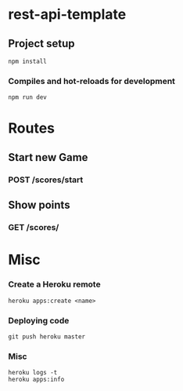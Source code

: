 # rest-api-template

## Project setup
```
npm install
```

### Compiles and hot-reloads for development
```
npm run dev
```

# Routes

## Start new Game
### POST /scores/start

## Show points
### GET /scores/

# Misc

### Create a Heroku remote
```
heroku apps:create <name>
```

### Deploying code
```
git push heroku master
```

### Misc
```
heroku logs -t
heroku apps:info
```